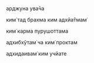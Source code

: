 арджуна ува̄ча

ким̇ тад брахма ким адхйа̄тмам̇

ким̇ карма пурушоттама

адхибхӯтам̇ ча ким̇ проктам

адхидаивам̇ ким учйате